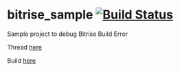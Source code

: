 # bitrise_sample [![Build Status](https://app.bitrise.io/app/e685f93743c311a2/status.svg?token=Yn1-jhYHF7g9077Rv5gPzA&branch=master)](https://app.bitrise.io/app/e685f93743c311a2)

Sample project to debug Bitrise Build Error

Thread [here](https://discuss.bitrise.io/t/android-build-failed-because-of-buildconfig-cannot-find-symbol/9680)

Build [here](https://app.bitrise.io/app/e685f93743c311a2)
